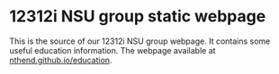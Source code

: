 12312i NSU group static webpage
======

This is the source of our 12312i NSU group webpage. It contains some useful education information. The webpage available at [nthend.github.io/education](http://nthend.github.io/education).
